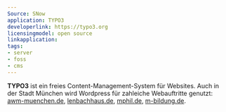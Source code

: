 ```yaml
---
Source: SNow
application: TYPO3
developerlink: https://typo3.org
licensingmodel: open source
linkapplication: 
tags:
- server
- foss
- cms
---
```


__TYPO3__ ist ein freies Content-Management-System für Websites.
Auch in der Stadt München wird Wordpress für zahleiche Webauftritte genutzt:
[awm-muenchen.de](https://www.awm-muenchen.de), [lenbachhaus.de](https://www.lenbachhaus.de), [mphil.de](https://www.mphil.de), [m-bildung.de](https://m-bildung.de).
